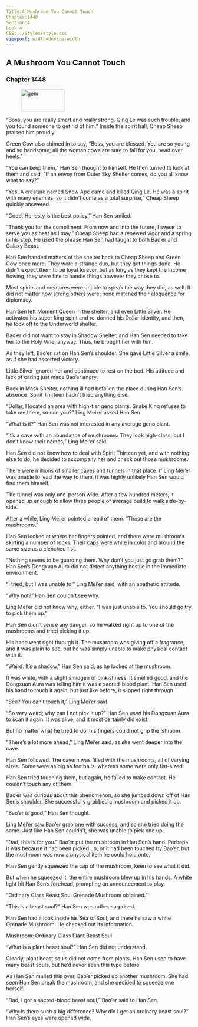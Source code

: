 ```yaml
---
Title:A Mushroom You Cannot Touch 
Chapter:1448 
Section:4 
Book:4 
CSS:../Styles/style.css 
viewport: width=device-width
---
```

  
## A Mushroom You Cannot Touch
### Chapter 1448
  
<figure>
	<img src="../Images/gem.gif" alt="gem" id="gem" width="120" height="60" />
</figure>
  

  
“Boss, you are really smart and really strong. Qing Le was such trouble, and you found someone to get rid of him.” Inside the spirit hall, Cheap Sheep praised him proudly.

Green Cow also chimed in to say, “Boss, you are blessed. You are so young and so handsome; all the woman cows are sure to fall for you, head over heels.”

“You can keep them,” Han Sen thought to himself. He then turned to look at them and said, “If an envoy from Outer Sky Shelter comes, do you all know what to say?”

“Yes. A creature named Snow Ape came and killed Qing Le. He was a spirit with many enemies, so it didn’t come as a total surprise,” Cheap Sheep quickly answered.

“Good. Honesty is the best policy.” Han Sen smiled.

“Thank you for the compliment. From now and into the future, I swear to serve you as best as I may.” Cheap Sheep had a renewed vigor and a spring in his step. He used the phrase Han Sen had taught to both Bao’er and Galaxy Beast.

Han Sen handed matters of the shelter back to Cheap Sheep and Green Cow once more. They were a strange duo, but they got things done. He didn’t expect them to be loyal forever, but as long as they kept the income flowing, they were fine to handle things however they chose to.

Most spirits and creatures were unable to speak the way they did, as well. It did not matter how strong others were; none matched their eloquence for diplomacy.

Han Sen left Moment Queen in the shelter, and even Little Silver. He activated his super king spirit and re-donned his Dollar identity, and then, he took off to the Underworld shelter.

Bao’er did not want to stay in Shadow Shelter, and Han Sen needed to take her to the Holy Vine, anyway. Thus, he brought her with him.

As they left, Bao’er sat on Han Sen’s shoulder. She gave Little Silver a smile, as if she had asserted victory.

Little Silver ignored her and continued to rest on the bed. His attitude and lack of caring just made Bao’er angry.

Back in Mask Shelter, nothing ill had befallen the place during Han Sen’s absence. Spirit Thirteen hadn’t tried anything else.

“Dollar, I located an area with high-tier geno plants. Snake King refuses to take me there, so can you?” Ling Mei’er asked Han Sen.

“What is it?” Han Sen was not interested in any average geno plant.

“It’s a cave with an abundance of mushrooms. They look high-class, but I don’t know their names,” Ling Mei’er said.

Han Sen did not know how to deal with Spirit Thirteen yet, and with nothing else to do, he decided to accompany her and check out those mushrooms.

There were millions of smaller caves and tunnels in that place. If Ling Mei’er was unable to lead the way to them, it was highly unlikely Han Sen would find them himself.

The tunnel was only one-person wide. After a few hundred meters, it opened up enough to allow three people of average build to walk side-by-side.

After a while, Ling Mei’er pointed ahead of them. “Those are the mushrooms.”

Han Sen looked at where her fingers pointed, and there were mushrooms skirting a number of rocks. Their caps were white in color and around the same size as a clenched fist.

“Nothing seems to be guarding them. Why don’t you just go grab them?” Han Sen’s Dongxuan Aura did not detect anything hostile in the immediate environment.

“I tried, but I was unable to,” Ling Mei’er said, with an apathetic attitude.

“Why not?” Han Sen couldn’t see why.

Ling Mei’er did not know why, either. “I was just unable to. You should go try to pick them up.”

Han Sen didn’t sense any danger, so he walked right up to one of the mushrooms and tried picking it up.

His hand went right through it. The mushroom was giving off a fragrance, and it was plain to see, but he was simply unable to make physical contact with it.

“Weird. It’s a shadow,” Han Sen said, as he looked at the mushroom.

It was white, with a slight smidgen of pinkishness. It smelled good, and the Dongxuan Aura was telling him it was a sacred-blood plant. Han Sen used his hand to touch it again, but just like before, it slipped right through.

“See? You can’t touch it,” Ling Mei’er said.

“So very weird; why can I not pick it up?” Han Sen used his Dongxuan Aura to scan it again. It was alive, and it most certainly did exist.

But no matter what he tried to do, his fingers could not grip the ‘shroom.

“There’s a lot more ahead,” Ling Mei’er said, as she went deeper into the cave.

Han Sen followed. The cavern was filled with the mushrooms, all of varying sizes. Some were as big as footballs, whereas some were only fist-sized.

Han Sen tried touching them, but again, he failed to make contact. He couldn’t touch any of them.

Bao’er was curious about this phenomenon, so she jumped down off of Han Sen’s shoulder. She successfully grabbed a mushroom and picked it up.

“Bao’er is good,” Han Sen thought.

Ling Mei’er saw Bao’er grab one with success, and so she tried doing the same. Just like Han Sen couldn’t, she was unable to pick one up.

“Dad; this is for you.” Bao’er put the mushroom in Han Sen’s hand. Perhaps it was because it had been picked up, or it had been touched by Bao’er, but the mushroom was now a physical item he could hold onto.

Han Sen gently squeezed the cap of the mushroom, keen to see what it did.

But when he squeezed it, the entire mushroom blew up in his hands. A white light hit Han Sen’s forehead, prompting an announcement to play.

“Ordinary Class Beast Soul Grenade Mushroom obtained.”

“This is a beast soul?” Han Sen was rather surprised.

Han Sen had a look inside his Sea of Soul, and there he saw a white Grenade Mushroom. He checked out its information.

Mushroom: Ordinary Class Plant Beast Soul

“What is a plant beast soul?” Han Sen did not understand.

Clearly, plant beast souls did not come from plants. Han Sen used to have many beast souls, but he’d never seen this type before.

As Han Sen mulled this over, Bao’er picked up another mushroom. She had seen Han Sen break the mushroom, and she decided to squeeze one herself.

“Dad, I got a sacred-blood beast soul,” Bao’er said to Han Sen.

“Why is there such a big difference? Why did I get an ordinary beast soul?” Han Sen’s eyes were opened wide.